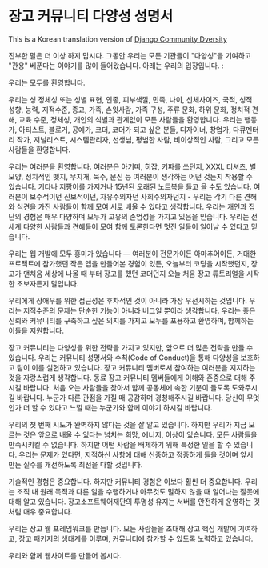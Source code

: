 # 장고 커뮤니티 다양성 성명서
This is a Korean translation version of [Django Community Dversity](https://www.djangoproject.com/diversity/)

진부한 말은 더 이상 하지 맙시다. 그동안 우리는 모든 기관들이 "다양성"을 기여하고 "관용" 베푼다는 이야기를 많이 들어왔습니다. 아래는 우리의 입장입니다. :

우리는 모두를 환영합니다.

우리는 성 정체성 또는 성별 표현, 인종, 피부색깔, 민족, 나이, 신체사이즈, 국적, 성적 성향, 능력, 지적수준, 종교, 가족, 손윗사람, 가족 구성, 주류 문화, 하위 문화, 정치적 견해, 교육 수준, 정체성, 개인의 식별과 관계없이 모든 사람들을 환영합니다. 우리는 행동가, 아티스트, 블로거, 공예가, 코더, 코더가 되고 싶은 분들, 디자이너, 창업가, 다큐멘터리 작가, 저널리스트, 시스템관리자, 선생님, 평범한 사람, 비이상적인 사람, 그리고 모든 사람들을 환영합니다.

우리는 여러분을 환영합니다. 여러분은 아기띠, 히잡, 키파를 쓰던지, XXXL 티셔츠, 별모양, 정치적인 뱃지, 무지개, 묵주, 문신 등 여러분이 생각하는 어떤 것든지 착용할 수 있습니다. 기타나 지팡이를 가지거나 15년된 오래된 노트북을 들고 올 수도 있습니다. 여러분이 보수적이던 진보적이던, 자유주의자던 사회주의자던지 - 우리는 각기 다른 견해와 식견을 가진 사람들이 함께 모여 서로 배울 수 있다고 생각합니다. 우리는 개인과 집단의 경험은 매우 다양하며 모두가 고유의 존엄성을 가지고 있음을 믿습니다. 우리는 전 세계 다양한 사람들과 견혜들이 모여 함께 토론한다면 멋진 일들이 일어날 수 있다고 믿습니다.

우리는 웹 개발에 모두 흥미가 있습니다 — 여러분이 전문가이든 아마추어이든, 거대한 프로젝트에 참가했던 작은 앱을 만들어본 경험이 있든, 오늘부터 코딩을 시작했던지, 장고가 맨처음 세상에 나올 때 부터 장고를 했던 코더던지 오늘 처음 장고 튜토리얼을 시작한 초보자든지 말입니다.

우리에게 장애우를 위한 접근성은 후차적인 것이 아니라 가장 우선시하는 것입니다. 우리는 지적수준의 문제는 단순한 기능이 아니라 버그일 뿐이라 생각합니다. 우리는 좋은 신뢰와 커뮤니티를 구축하고 싶은 의지를 가지고 모두를 포용하고 환영하며, 함께하는 이들을 지원합니다.

장고 커뮤니티는 다양성을 위한 전략을 가지고 있지만, 앞으로 더 많은 전략을 만들 수 있습니다. 우리는 커뮤니티 성명서와 수칙(Code of Conduct)을 통해 다양성을 보호하고 팀이 이를 실현하고 있습니다. 장고 커뮤니티 멤버로서 참여하는 여러분을 지지하는 것을 자랑스럽게 생각합니다. 동료 장고 커뮤니티 멤버들에게 이해와 존중으로 대해 주시길 바랍니다. 처음 오는 사람들을 찾아서 함께 공동체에 속한 기분이 들도록 도와주시길 바랍니다. 누군가 다른 관점을 가질 때 공감하며 경청해주시길 바랍니다. 당신이 무엇인가 더 할 수 있다고 느낄 때는 누군가와 함께 이야기 하시길 바랍니다.

우리의 첫 번째 시도가 완벽하지 않다는 것을 잘 알고 있습니다. 하지만 우리가 지금 모르는 것은 앞으로 배울 수 있다는 넘치는 희망, 에너지, 이상이 있습니다. 모든 사람들을 만족시키킬 수 없습니다. 하지만 어떤 사람을 배제하기 위해 특정한 일을 할 수 있습니다. 우리는 문제가 있다면, 지적하신 사항에 대해 신중하고 정중하게 들을 것이며 앞서 만든 실수를 개선하도록 최선을 다할 것입니다.

기술적인 경험은 중요합니다. 하지만 커뮤니티 경험은 이보다 훨씬 더 중요합니다. 우리는 조직 내 원래 목적과 다른 일을 수행하거나 아무것도 말하지 않을 때 일어나는 잘못에 대해 알고 있습니다. 장고소프트웨어재단의 투명성 유지는 서버를 안전하게 운영하는 것처럼 매우 중요합니다.

우리는 장고 웹 프레임워크를 만듭니다. 모든 사람들을 초대해 장고 핵심 개발에 기여하고, 장고 패키지의 생태계를 이루며, 커뮤니티에 참가할 수 있도록 노력하고 있습니다.

우리와 함께 웹사이트를 만들어 봅시다.
